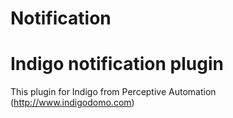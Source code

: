 # Notification
# Indigo notification plugin
This plugin for Indigo from Perceptive Automation (http://www.indigodomo.com)

